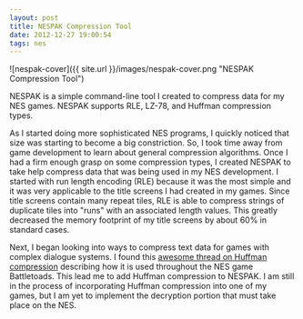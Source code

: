 ```yaml
---
layout: post
title: NESPAK Compression Tool
date: 2012-12-27 19:00:54
tags: nes
---
```


![nespak-cover]({{ site.url }}/images/nespak-cover.png "NESPAK Compression Tool")

NESPAK is a simple command-line tool I created to compress data for my NES games. NESPAK supports RLE, LZ-78, and Huffman compression types.

As I started doing more sophisticated NES programs, I quickly noticed that size was starting to become a big constriction. So, I took time away from game development to learn about general compression algorithms. Once I had a firm enough grasp on some compression types, I created NESPAK to take help compress data that was being used in my NES development. I started with run length encoding (RLE) because it was the most simple and it was very applicable to the title screens I had created in my games. Since title screens contain many repeat tiles, RLE is able to compress strings of duplicate tiles into "runs" with an associated length values. This greatly decreased the memory footprint of my title screens by about 60% in standard cases.

Next, I began looking into ways to compress text data for games with complex dialogue systems. I found this [awesome thread on Huffman compression](http://forums.nesdev.com/viewtopic.php?t=8609) describing how it is used throughout the NES game Battletoads. This lead me to add Huffman compression to NESPAK. I am still in the process of incorporating Huffman compression into one of my games, but I am yet to implement the decryption portion that must take place on the NES.